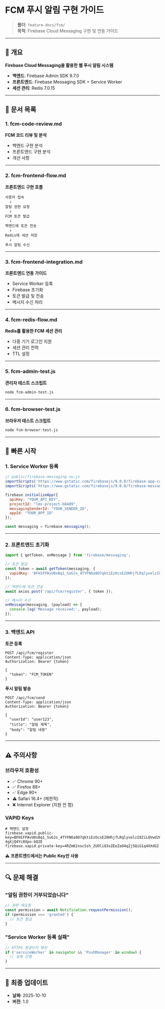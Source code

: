 # FCM 푸시 알림 구현 가이드

> **폴더**: `feature-docs/fcm/`  
> **목적**: Firebase Cloud Messaging 구현 및 연동 가이드

---

## 🔔 개요

**Firebase Cloud Messaging을 활용한 웹 푸시 알림 시스템**

- **백엔드**: Firebase Admin SDK 9.7.0
- **프론트엔드**: Firebase Messaging SDK + Service Worker
- **세션 관리**: Redis 7.0.15

---

## 📄 문서 목록

### 1. fcm-code-review.md

**FCM 코드 리뷰 및 분석**

- 백엔드 구현 분석
- 프론트엔드 구현 분석
- 개선 사항

---

### 2. fcm-frontend-flow.md

**프론트엔드 구현 흐름**

```
사용자 접속
  ↓
알림 권한 요청
  ↓
FCM 토큰 발급
  ↓
백엔드에 토큰 전송
  ↓
Redis에 세션 저장
  ↓
푸시 알림 수신
```

---

### 3. fcm-frontend-integration.md

**프론트엔드 연동 가이드**

- Service Worker 등록
- Firebase 초기화
- 토큰 발급 및 전송
- 메시지 수신 처리

---

### 4. fcm-redis-flow.md

**Redis를 활용한 FCM 세션 관리**

- 다중 기기 로그인 지원
- 세션 관리 전략
- TTL 설정

---

### 5. fcm-admin-test.js

**관리자 테스트 스크립트**

```bash
node fcm-admin-test.js
```

---

### 6. fcm-browser-test.js

**브라우저 테스트 스크립트**

```bash
node fcm-browser-test.js
```

---

## 🚀 빠른 시작

### 1. Service Worker 등록

```javascript
// public/firebase-messaging-sw.js
importScripts('https://www.gstatic.com/firebasejs/9.0.0/firebase-app-compat.js');
importScripts('https://www.gstatic.com/firebasejs/9.0.0/firebase-messaging-compat.js');

firebase.initializeApp({
  apiKey: "YOUR_API_KEY",
  projectId: "lms-project-b8489",
  messagingSenderId: "YOUR_SENDER_ID",
  appId: "YOUR_APP_ID"
});

const messaging = firebase.messaging();
```

---

### 2. 프론트엔드 초기화

```javascript
import { getToken, onMessage } from 'firebase/messaging';

// 토큰 발급
const token = await getToken(messaging, {
  vapidKey: 'BFH1FPAvU0xBq1_SuGJs_4TYFN6a9D7qktiEzOcsE2OHhjfLRqlyvelzI8ZiLQVwd2FJN-4gXjQ4Yc0Xpo-bQ2E'
});

// 백엔드에 토큰 전송
await axios.post('/api/fcm/register', { token });

// 메시지 수신
onMessage(messaging, (payload) => {
  console.log('Message received:', payload);
});
```

---

### 3. 백엔드 API

**토큰 등록**
```
POST /api/fcm/register
Content-Type: application/json
Authorization: Bearer {token}

{
  "token": "FCM_TOKEN"
}
```

**푸시 알림 발송**
```
POST /api/fcm/send
Content-Type: application/json
Authorization: Bearer {token}

{
  "userId": "user123",
  "title": "알림 제목",
  "body": "알림 내용"
}
```

---

## ⚠️ 주의사항

### 브라우저 호환성

- ✅ Chrome 90+
- ✅ Firefox 88+
- ✅ Edge 90+
- ⚠️ Safari 16.4+ (제한적)
- ❌ Internet Explorer (지원 안 함)

### VAPID Keys

```properties
# 백엔드 설정
firebase.vapid.public-key=BFH1FPAvU0xBq1_SuGJs_4TYFN6a9D7qktiEzOcsE2OHhjfLRqlyvelzI8ZiLQVwd2FJN-4gXjQ4Yc0Xpo-bQ2E
firebase.vapid.private-key=4RZmK2xocSsh_2UOli83xZEeZaO4q2j5QiG1q4XXdGI
```

⚠️ **프론트엔드에서는 Public Key만 사용**

---

## 🔍 문제 해결

### "알림 권한이 거부되었습니다"

```javascript
// 권한 재요청
const permission = await Notification.requestPermission();
if (permission === 'granted') {
  // 토큰 발급
}
```

### "Service Worker 등록 실패"

```javascript
// HTTPS 환경인지 확인
if ('serviceWorker' in navigator && 'PushManager' in window) {
  // 등록 진행
}
```

---

## 📅 최종 업데이트

- **날짜**: 2025-10-10
- **버전**: 1.0
